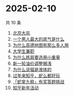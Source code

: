 # 2025-02-10

共 10 条

<!-- BEGIN -->
<!-- 最后更新时间 Mon Feb 10 2025 10:45:24 GMT+0800 (China Standard Time) -->

1. [北京大风](https://www.zhihu.com/search?q=%E5%8C%97%E4%BA%AC%E5%A4%A7%E9%A3%8E)
1. [一个男人最大的底气是什么](https://www.zhihu.com/search?q=%E4%B8%80%E4%B8%AA%E7%94%B7%E4%BA%BA%E6%9C%80%E5%A4%A7%E7%9A%84%E5%BA%95%E6%B0%94%E6%98%AF%E4%BB%80%E4%B9%88)
1. [为什么高德地图有那么多人用](https://www.zhihu.com/search?q=%E4%B8%BA%E4%BB%80%E4%B9%88%E9%AB%98%E5%BE%B7%E5%9C%B0%E5%9B%BE%E6%9C%89%E9%82%A3%E4%B9%88%E5%A4%9A%E4%BA%BA%E7%94%A8)
1. [大学生兼职](https://www.zhihu.com/search?q=%E5%A4%A7%E5%AD%A6%E7%94%9F%E5%85%BC%E8%81%8C)
1. [为什么练肩要选用小重量](https://www.zhihu.com/search?q=%E4%B8%BA%E4%BB%80%E4%B9%88%E7%BB%83%E8%82%A9%E8%A6%81%E9%80%89%E7%94%A8%E5%B0%8F%E9%87%8D%E9%87%8F)
1. [新一轮油价调整搁浅](https://www.zhihu.com/search?q=%E6%96%B0%E4%B8%80%E8%BD%AE%E6%B2%B9%E4%BB%B7%E8%B0%83%E6%95%B4%E6%90%81%E6%B5%85)
1. [为什么说猫是液体的](https://www.zhihu.com/search?q=%E4%B8%BA%E4%BB%80%E4%B9%88%E8%AF%B4%E7%8C%AB%E6%98%AF%E6%B6%B2%E4%BD%93%E7%9A%84)
1. [过年来知乎，蛇么都好玩](https://www.zhihu.com/search?q=%E8%BF%87%E5%B9%B4%E6%9D%A5%E7%9F%A5%E4%B9%8E%EF%BC%8C%E8%9B%87%E4%B9%88%E9%83%BD%E5%A5%BD%E7%8E%A9)
1. [「蛇拿九稳」有奖答题挑战](https://www.zhihu.com/search?q=%E3%80%8C%E8%9B%87%E6%8B%BF%E4%B9%9D%E7%A8%B3%E3%80%8D%E6%9C%89%E5%A5%96%E7%AD%94%E9%A2%98%E6%8C%91%E6%88%98)
1. [知乎新年活动](https://www.zhihu.com/search?q=%E7%9F%A5%E4%B9%8E%E6%96%B0%E5%B9%B4%E6%B4%BB%E5%8A%A8)

<!-- END -->
